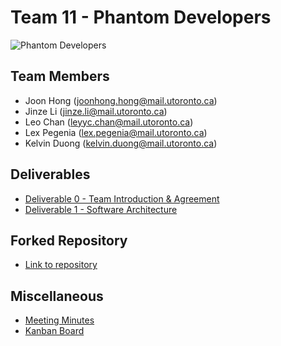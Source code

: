 # Team 11 - Phantom Developers
![Phantom Developers](https://openmrs.org/wp-content/uploads/2013/07/OpenMRS-logo.svg)

## Team Members
* Joon Hong (joonhong.hong@mail.utoronto.ca)
* Jinze Li (jinze.li@mail.utoronto.ca)
* Leo Chan (leyyc.chan@mail.utoronto.ca)
* Lex Pegenia (lex.pegenia@mail.utoronto.ca)
* Kelvin Duong (kelvin.duong@mail.utoronto.ca)

## Deliverables
- [Deliverable 0 - Team Introduction & Agreement](https://github.com/CSCD01/team_11-project/blob/master/deliverable_0/Team%2011%20deliverable%200.pdf)
- [Deliverable 1 - Software Architecture](https://github.com/CSCD01/team_11-project/blob/master/deliverable_1/Team_11_D1.pdf)

## Forked Repository
- [Link to repository](https://github.com/Leochan6/openmrs-core)

## Miscellaneous 
- [Meeting Minutes](https://docs.google.com/document/d/18i2amC5pFEpyhYyK_gXGvpbLL92F1a5CzyyWwZSBtyw/edit#heading=h.vdg78os0zp80)
- [Kanban Board](https://trello.com/b/yf8sGLys/team11-kanban-board)
